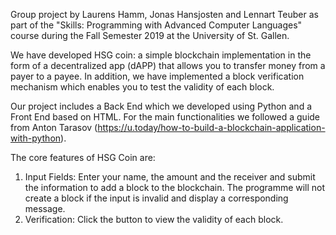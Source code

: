 Group project by Laurens Hamm, Jonas Hansjosten and Lennart Teuber as part of the "Skills: Programming with Advanced Computer Languages" course during the Fall Semester 2019 at the University of St. Gallen.

We have developed HSG coin: a simple blockchain implementation in the form of a decentralized app (dAPP) that allows you to transfer money from a payer to a payee. In addition, we have implemented a block verification mechanism which enables you to test the validity of each block.

Our project includes a Back End which we developed using Python and a Front End based on HTML. For the main functionalities we followed a guide from Anton Tarasov (https://u.today/how-to-build-a-blockchain-application-with-python). 

The core features of HSG Coin are:
1) Input Fields: Enter your name, the amount and the receiver and submit the information to add a block to the blockchain. The programme will not create a block if the input is invalid and display a corresponding message.
2) Verification: Click the button to view the validity of each block.
